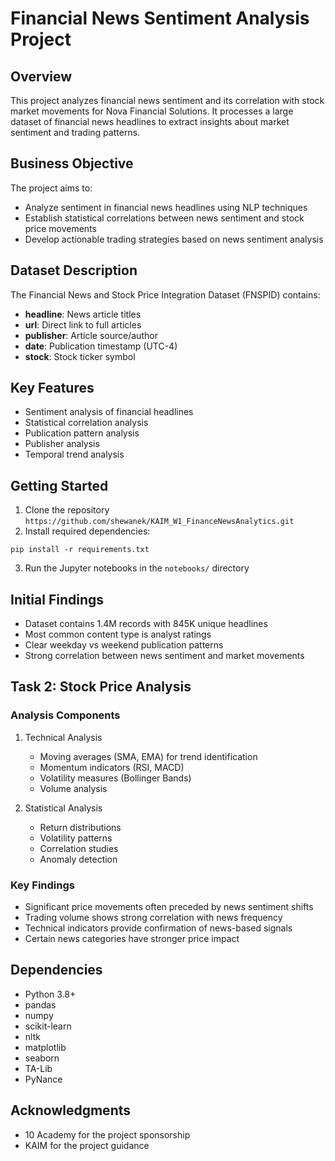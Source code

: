 # Financial News Sentiment Analysis Project

## Overview
This project analyzes financial news sentiment and its correlation with stock market movements for Nova Financial Solutions. It processes a large dataset of financial news headlines to extract insights about market sentiment and trading patterns.

## Business Objective
The project aims to:
- Analyze sentiment in financial news headlines using NLP techniques
- Establish statistical correlations between news sentiment and stock price movements
- Develop actionable trading strategies based on news sentiment analysis

## Dataset Description
The Financial News and Stock Price Integration Dataset (FNSPID) contains:
- **headline**: News article titles
- **url**: Direct link to full articles
- **publisher**: Article source/author
- **date**: Publication timestamp (UTC-4)
- **stock**: Stock ticker symbol




## Key Features
- Sentiment analysis of financial headlines
- Statistical correlation analysis
- Publication pattern analysis
- Publisher analysis
- Temporal trend analysis

## Getting Started
1. Clone the repository
`https://github.com/shewanek/KAIM_W1_FinanceNewsAnalytics.git`
2. Install required dependencies:

`pip install -r requirements.txt`

3. Run the Jupyter notebooks in the `notebooks/` directory

## Initial Findings
- Dataset contains 1.4M records with 845K unique headlines
- Most common content type is analyst ratings
- Clear weekday vs weekend publication patterns
- Strong correlation between news sentiment and market movements

## Task 2: Stock Price Analysis


### Analysis Components
1. Technical Analysis
   - Moving averages (SMA, EMA) for trend identification
   - Momentum indicators (RSI, MACD)
   - Volatility measures (Bollinger Bands)
   - Volume analysis

2. Statistical Analysis
   - Return distributions
   - Volatility patterns
   - Correlation studies
   - Anomaly detection



### Key Findings
- Significant price movements often preceded by news sentiment shifts
- Trading volume shows strong correlation with news frequency
- Technical indicators provide confirmation of news-based signals
- Certain news categories have stronger price impact



## Dependencies
- Python 3.8+
- pandas
- numpy
- scikit-learn
- nltk
- matplotlib
- seaborn
- TA-Lib
- PyNance



## Acknowledgments
- 10 Academy for the project sponsorship
- KAIM for the project guidance






